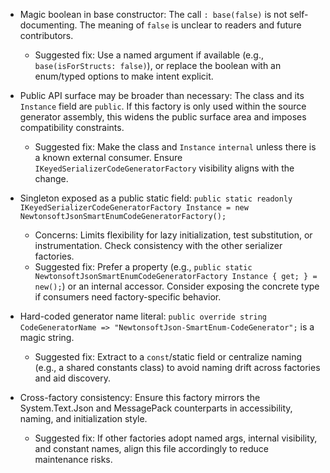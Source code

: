 - Magic boolean in base constructor: The call `: base(false)` is not self-documenting. The meaning of `false` is unclear to readers and future contributors.
  - Suggested fix: Use a named argument if available (e.g., `base(isForStructs: false)`), or replace the boolean with an enum/typed options to make intent explicit.

- Public API surface may be broader than necessary: The class and its `Instance` field are `public`. If this factory is only used within the source generator assembly, this widens the public surface area and imposes compatibility constraints.
  - Suggested fix: Make the class and `Instance` `internal` unless there is a known external consumer. Ensure `IKeyedSerializerCodeGeneratorFactory` visibility aligns with the change.

- Singleton exposed as a public static field: `public static readonly IKeyedSerializerCodeGeneratorFactory Instance = new NewtonsoftJsonSmartEnumCodeGeneratorFactory();`
  - Concerns: Limits flexibility for lazy initialization, test substitution, or instrumentation. Check consistency with the other serializer factories.
  - Suggested fix: Prefer a property (e.g., `public static NewtonsoftJsonSmartEnumCodeGeneratorFactory Instance { get; } = new();`) or an internal accessor. Consider exposing the concrete type if consumers need factory-specific behavior.

- Hard-coded generator name literal: `public override string CodeGeneratorName => "NewtonsoftJson-SmartEnum-CodeGenerator";` is a magic string.
  - Suggested fix: Extract to a `const`/static field or centralize naming (e.g., a shared constants class) to avoid naming drift across factories and aid discovery.

- Cross-factory consistency: Ensure this factory mirrors the System.Text.Json and MessagePack counterparts in accessibility, naming, and initialization style.
  - Suggested fix: If other factories adopt named args, internal visibility, and constant names, align this file accordingly to reduce maintenance risks.
